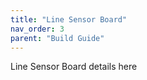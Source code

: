```yaml
---
title: "Line Sensor Board"
nav_order: 3
parent: "Build Guide"
---
```


Line Sensor Board details here
